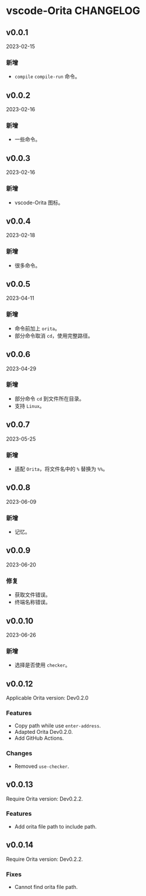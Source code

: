 # vscode-Orita CHANGELOG

## v0.0.1

2023-02-15

### 新增

- `compile` `compile-run` 命令。

## v0.0.2

2023-02-16

### 新增

- 一些命令。

## v0.0.3

2023-02-16

### 新增

- vscode-Orita 图标。

## v0.0.4

2023-02-18

### 新增

- 很多命令。

## v0.0.5

2023-04-11

### 新增

- 命令前加上 `orita`。
- 部分命令取消 `cd`，使用完整路径。

## v0.0.6

2023-04-29

### 新增

- 部分命令 `cd` 到文件所在目录。
- 支持 `Linux`。

## v0.0.7

2023-05-25

### 新增

- 适配 `Orita`，将文件名中的 `%` 替换为 `%%`。

## v0.0.8

2023-06-09

### 新增

- 记忆。

## v0.0.9

2023-06-20

### 修复

- 获取文件错误。
- 终端名称错误。

## v0.0.10

2023-06-26

### 新增

- 选择是否使用 `checker`。

## v0.0.12

Applicable Orita version: Dev0.2.0

### Features

- Copy path while use `enter-address`.
- Adapted Orita Dev0.2.0.
- Add GitHub Actions.

### Changes

- Removed `use-checker`.

## v0.0.13

Require Orita version: Dev0.2.2.

### Features

- Add orita file path to include path.

## v0.0.14

Require Orita version: Dev0.2.2.

### Fixes

- Cannot find orita file path.